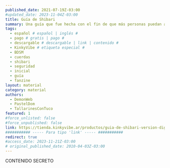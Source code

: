 ```yaml
---
published_date: 2021-07-19Z-03:00
#updated_date: 2023-11-04Z-03:00
title: Guía de Shibari
summary: Una guía que fue hecha con el fin de que más personas puedan acceder a los cuidados y nociones básicas de las prácticas de restricción de cuerdas.
tags:
  - español # español | inglés #
  - pago # gratis | pago #
  - descargable # descargable | link | contenido #
  - KinkyVibe # etiqueta especial #
  - BDSM
  - cuerdas
  - shibari
  - seguridad
  - inicial
  - guía
  - fanzine
layout: material
category: material
authors:
  - DemonWeb
  - PastelDom
  - TallarinesConTuco
featured: 1
#force_unlisted: false
#force_unpublished: false
link: https://tienda.kinkyvibe.ar/productos/guia-de-shibari-version-digital/
########### ----- Para tipo 'link' ----- ###########
redirect: true
#access_date: 2023-11-21Z-03:00
# original_published_date: 2010-04-03Z-03:00
---
```


CONTENIDO SECRETO
